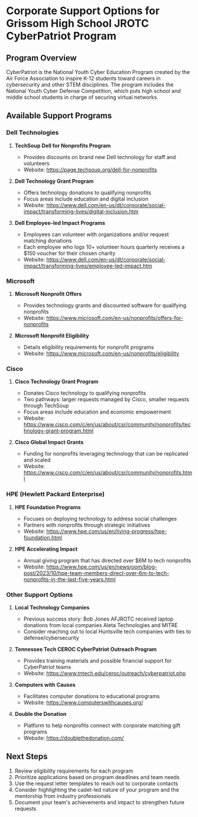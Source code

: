 # Corporate Support Options for Grissom High School JROTC CyberPatriot Program

## Program Overview
CyberPatriot is the National Youth Cyber Education Program created by the Air Force Association to inspire K-12 students toward careers in cybersecurity and other STEM disciplines. The program includes the National Youth Cyber Defense Competition, which puts high school and middle school students in charge of securing virtual networks.

## Available Support Programs

### Dell Technologies
1. **TechSoup Dell for Nonprofits Program**
   - Provides discounts on brand new Dell technology for staff and volunteers
   - Website: https://page.techsoup.org/dell-for-nonprofits
   
2. **Dell Technology Grant Program**
   - Offers technology donations to qualifying nonprofits
   - Focus areas include education and digital inclusion
   - Website: https://www.dell.com/en-us/dt/corporate/social-impact/transforming-lives/digital-inclusion.htm

3. **Dell Employee-led Impact Programs**
   - Employees can volunteer with organizations and/or request matching donations
   - Each employee who logs 10+ volunteer hours quarterly receives a $150 voucher for their chosen charity
   - Website: https://www.dell.com/en-us/dt/corporate/social-impact/transforming-lives/employee-led-impact.htm

### Microsoft
1. **Microsoft Nonprofit Offers**
   - Provides technology grants and discounted software for qualifying nonprofits
   - Website: https://www.microsoft.com/en-us/nonprofits/offers-for-nonprofits

2. **Microsoft Nonprofit Eligibility**
   - Details eligibility requirements for nonprofit programs
   - Website: https://www.microsoft.com/en-us/nonprofits/eligibility

### Cisco
1. **Cisco Technology Grant Program**
   - Donates Cisco technology to qualifying nonprofits
   - Two pathways: larger requests managed by Cisco, smaller requests through TechSoup
   - Focus areas include education and economic empowerment
   - Website: https://www.cisco.com/c/en/us/about/csr/community/nonprofits/technology-grant-program.html

2. **Cisco Global Impact Grants**
   - Funding for nonprofits leveraging technology that can be replicated and scaled
   - Website: https://www.cisco.com/c/en/us/about/csr/community/nonprofits.html

### HPE (Hewlett Packard Enterprise)
1. **HPE Foundation Programs**
   - Focuses on deploying technology to address social challenges
   - Partners with nonprofits through strategic initiatives
   - Website: https://www.hpe.com/us/en/living-progress/hpe-foundation.html

2. **HPE Accelerating Impact**
   - Annual giving program that has directed over $6M to tech nonprofits
   - Website: https://www.hpe.com/us/en/newsroom/blog-post/2023/10/hpe-team-members-direct-over-6m-to-tech-nonprofits-in-the-last-five-years.html

### Other Support Options
1. **Local Technology Companies**
   - Previous success story: Bob Jones AFJROTC received laptop donations from local companies Aleta Technologies and MITRE
   - Consider reaching out to local Huntsville tech companies with ties to defense/cybersecurity

2. **Tennessee Tech CEROC CyberPatriot Outreach Program**
   - Provides training materials and possible financial support for CyberPatriot teams
   - Website: https://www.tntech.edu/ceroc/outreach/cyberpatriot.php

3. **Computers with Causes**
   - Facilitates computer donations to educational programs
   - Website: https://www.computerswithcauses.org/

4. **Double the Donation**
   - Platform to help nonprofits connect with corporate matching gift programs
   - Website: https://doublethedonation.com/

## Next Steps
1. Review eligibility requirements for each program
2. Prioritize applications based on program deadlines and team needs
3. Use the request letter templates to reach out to corporate contacts
4. Consider highlighting the cadet-led nature of your program and the mentorship from industry professionals
5. Document your team's achievements and impact to strengthen future requests
